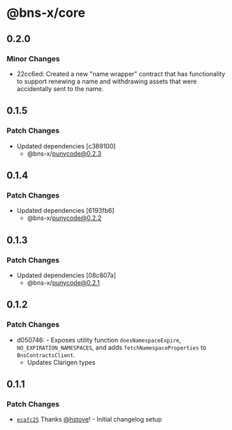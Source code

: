 # @bns-x/core

## 0.2.0

### Minor Changes

- 22cc6ed: Created a new "name wrapper" contract that has functionality to support renewing a name and withdrawing assets that were accidentally sent to the name.

## 0.1.5

### Patch Changes

- Updated dependencies [c389100]
  - @bns-x/punycode@0.2.3

## 0.1.4

### Patch Changes

- Updated dependencies [6193fb6]
  - @bns-x/punycode@0.2.2

## 0.1.3

### Patch Changes

- Updated dependencies [08c807a]
  - @bns-x/punycode@0.2.1

## 0.1.2

### Patch Changes

- d050746: - Exposes utility function `doesNamespaceExpire`, `NO_EXPIRATION_NAMESPACES`, and adds `fetchNamespaceProperties` to `BnsContractsClient`.
  - Updates Clarigen types

## 0.1.1

### Patch Changes

- [`ecafc25`](https://github.com/mechanismHQ/bns-x/commit/ecafc25afbbb1892a3ab6483e11dc4af13765e28) Thanks [@hstove](https://github.com/hstove)! - Initial changelog setup
